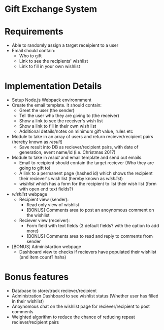 # Gift Exchange System

# Requirements
* Able to randomly assign a target receipient to a user
* Email should contain:
	- Who to gift
	- Link to see the recipients' wishlist
	- Link to fill in your own wishlist
	
# Implementation Details
* Setup Node.js Webpack environmment
* Create the email template. It should contain:
	- Greet the user (the sender)
	- Tell the user who they are giving to (the receiver)
	- Show a link to see the receiver's wish list
	- Show a link to fill in their own wish list
	- Additional details/notes on minimum gift value, rules etc	
* Module to take in an array of users and return reciever/recipient pairs (hereby known as _result_)
	- Save result into DB as reciever/recipient pairs, with date of generation, event name/id (i.e. Christmas 2017)
* Module to take in _result_ and email template and send out emails
	- Email to recipient should contain the target reciever (Who they are going to gift to)
	- A link to a permanent page (hashed id) which shows the recipient their reciever's wish list (hereby known as _wishlist_)
	- _wishlist_ which has a form for the recipient to list their wish list (form with open end text fields?)
* _wishlist_ webpage
	- Recipient view (sender):
		- Read only view of wishlist
		- [BONUS] Comments area to post an anoynomous comment on the wishlist
	- Reciever view (receiver):
		- Form field with text fields (3 default fields? with the option to add more)
		- [BONUS] Comments area to read and reply to comments from sender
* [BONUS] Administartion webpage
	- Dashboard view to checks if recievers have populated their wishlist (and item count? haha)

# Bonus features
* Database to store/track reciever/recipient
* Administration Dashboard to see wishlist status (Whether user has filled in their wishlist)
* Anoynomous chat on the wishlist page for reciever/recipient to post comments
* Weighted algorithm to reduce the chance of reducing repeat reciever/recipient pairs
